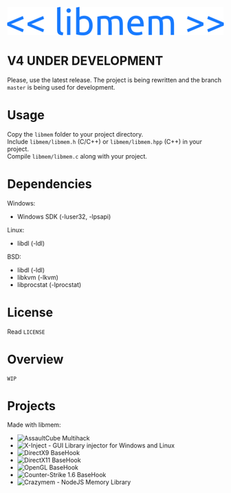 ![libmem-logo](img/logo.png)  
  
# V4 UNDER DEVELOPMENT
Please, use the latest release. The project is being rewritten and the branch `master` is being used for development.  

# 
# Usage
Copy the `libmem` folder to your project directory.  
Include `libmem/libmem.h` (C/C++) or `libmem/libmem.hpp` (C++) in your project.  
Compile `libmem/libmem.c` along with your project.  

# Dependencies
Windows:  
- Windows SDK (-luser32, -lpsapi)  
  
Linux:  
- libdl (-ldl)  
  
BSD:  
- libdl (-ldl)  
- libkvm (-lkvm)  
- libprocstat (-lprocstat)  

# License
Read `LICENSE`  
  
# Overview
```
WIP
```

# Projects
Made with libmem:  
- ![AssaultCube Multihack](https://github.com/rdbo/AssaultCube-Multihack)  
- ![X-Inject - GUI Library injector for Windows and Linux](https://github.com/rdbo/x-inject)  
- ![DirectX9 BaseHook](https://github.com/rdbo/DX9-BaseHook)  
- ![DirectX11 BaseHook](https://github.com/rdbo/DX11-BaseHook)  
- ![OpenGL BaseHook](https://github.com/rdbo/GL-BaseHook)  
- ![Counter-Strike 1.6 BaseHook](https://github.com/rdbo/cstrike-basehook)  
- ![Crazymem - NodeJS Memory Library](https://github.com/karliky/Crazymem)  
  
